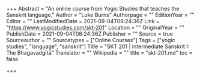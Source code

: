 +++
Abstract = "An online course from Yogic Studies that teaches the Sanskrit language."
Author = "Luke Burns"
Authorpage = ""
EditionYear = ""
Editor = ""
LastModifiedDate = 2021-09-04T08:24:36Z
Link = "https://www.yogicstudies.com/skt-201"
Location = ""
OriginalYear = ""
PublishDate = 2021-09-04T08:24:36Z
Publisher = ""
Source = true
Sourceauthor = ""
Sourcetypes = ["Online Courses"]
Tags = ["yogic studies", "language", "sanskrit"]
Title = "SKT 201 | Intermediate Sanskrit I:  The Bhagavadgītā"
Translator = ""
Wikipedia = ""
title = "skt-201.md"
toc = false

+++
